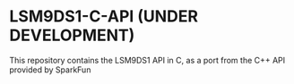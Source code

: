 # LSM9DS1-C-API (UNDER DEVELOPMENT)
This repository contains the LSM9DS1 API in C, as a port from the C++ API provided by SparkFun 

